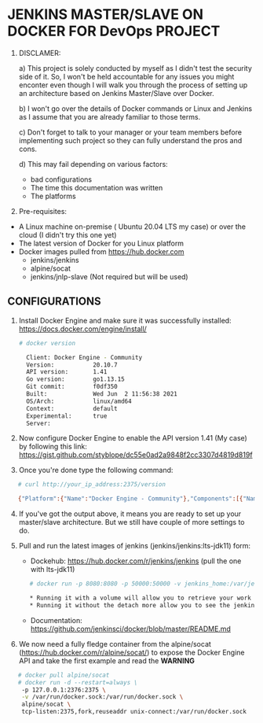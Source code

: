 # JENKINS MASTER/SLAVE ON DOCKER FOR DevOps PROJECT

1. DISCLAMER:

   a) This project is solely conducted by myself as I didn't test the     security side of it. So, I won't be held accountable for any issues you might enconter even though I will walk you through the process of setting up an architecture based on Jenkins Master/Slave over Docker.
   
   b) I won't go over the details of Docker commands or Linux and Jenkins as I assume that you are already familiar to those terms.

   c) Don't forget to talk to your manager or your team members before implementing such project so they can fully understand the pros and cons.

   d) This may fail depending on various factors:
      - bad configurations
      - The time this documentation was written
      - The platforms

2. Pre-requisites:

 - A Linux machine on-premise ( Ubuntu 20.04 LTS my case) or over the cloud (I didn't try this one yet)
 - The latest version of Docker for you Linux platform
 - Docker images pulled from https://hub.docker.com
   - jenkins/jenkins
   - alpine/socat
   - jenkins/jnlp-slave (Not required but will be used)

## CONFIGURATIONS

1. Install Docker Engine and make sure it was successfully installed: https://docs.docker.com/engine/install/
   ```sh
   # docker version

     Client: Docker Engine - Community
     Version:           20.10.7
     API version:       1.41
     Go version:        go1.13.15
     Git commit:        f0df350
     Built:             Wed Jun  2 11:56:38 2021
     OS/Arch:           linux/amd64
     Context:           default
     Experimental:      true
     Server: 
   ```
2. Now configure Docker Engine to enable the API version 1.41 (My case) by following this link: https://gist.github.com/styblope/dc55e0ad2a9848f2cc3307d4819d819f

3. Once you're done type the following command:
```sh
   # curl http://your_ip_address:2375/version

   {"Platform":{"Name":"Docker Engine - Community"},"Components":[{"Name":"Engine","Version":"20.10.7","Details":{"ApiVersion":"1.41","Arch":"amd64","BuildTime":"2021-06-02T11:54:50.000000000+00:00","Experimental":"false","GitCommit":"b0f5bc3","GoVersion":"go1.13.15","KernelVersion":"5.8.0-59-generic","MinAPIVersion":"1.12","Os":"linux"}},{"Name":"containerd","Version":"1.4.6","Details":{"GitCommit":"d71fcd7d8303cbf684402823e425e9dd2e99285d"}},{"Name":"runc","Version":"1.0.0-rc95","Details":{"GitCommit":"b9ee9c6314599f1b4a7f497e1f1f856fe433d3b7"}},{"Name":"docker-init","Version":"0.19.0","Details":{"GitCommit":"de40ad0"}}],"Version":"20.10.7","ApiVersion":"1.41","MinAPIVersion":"1.12","GitCommit":"b0f5bc3","GoVersion":"go1.13.15","Os":"linux","Arch":"amd64","KernelVersion":"5.8.0-59-generic","BuildTime":"2021-06-02T11:54:50.000000000+00:00"}
```
4. If you've got the output above, it means you are ready to set up your master/slave architecture. But we still have couple of more settings to do.

5. Pull and run the latest images of jenkins (jenkins/jenkins:lts-jdk11) form: 
   - Dockehub: https://hub.docker.com/r/jenkins/jenkins (pull the one with lts-jdk11)
   ```sh
      # docker run -p 8080:8080 -p 50000:50000 -v jenkins_home:/var/jenkins_home jenkins/jenkins:lts-jdk11
   
      * Running it with a volume will allow you to retrieve your work after a disaster.
      * Running it without the detach more allow you to see the jenkins master initialAdminPassword and its flow.
   ```
   - Documentation: https://github.com/jenkinsci/docker/blob/master/README.md

6. We now need a fully fledge container from the alpine/socat (https://hub.docker.com/r/alpine/socat/) to expose the Docker Engine API and take the first example and read the **WARNING**
```sh
   # docker pull alpine/socat
   # docker run -d --restart=always \
    -p 127.0.0.1:2376:2375 \
    -v /var/run/docker.sock:/var/run/docker.sock \
    alpine/socat \
    tcp-listen:2375,fork,reuseaddr unix-connect:/var/run/docker.sock
```
   
   
